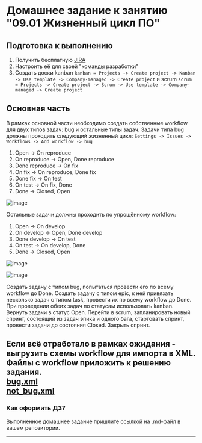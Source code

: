 # Домашнее задание к занятию "09.01 Жизненный цикл ПО"

## Подготовка к выполнению
1. Получить бесплатную [JIRA](https://www.atlassian.com/ru/software/jira/free)
2. Настроить её для своей "команды разработки"
3. Создать доски kanban ```kanban = Projects -> Create project -> Kanban -> Use template -> Company-managed -> Create project```
 и scrum ```scrum = Projects -> Create project -> Scrum -> Use template -> Company-managed -> Create project```

## Основная часть
В рамках основной части необходимо создать собственные workflow для двух типов задач: bug и остальные типы задач. Задачи типа bug должны проходить следующий жизненный цикл:
```Settings -> Issues -> Workflows -> Add workflow -> bug```

1. Open -> On reproduce
2. On reproduce -> Open, Done reproduce
3. Done reproduce -> On fix
4. On fix -> On reproduce, Done fix
5. Done fix -> On test
6. On test -> On fix, Done
7. Done -> Closed, Open

![image](https://user-images.githubusercontent.com/99823951/197325883-4b2fbf8a-c646-42ae-9208-0c2e2aa1992a.png)


Остальные задачи должны проходить по упрощённому workflow:
1. Open -> On develop
2. On develop -> Open, Done develop
3. Done develop -> On test
4. On test -> On develop, Done
5. Done -> Closed, Open

![image](https://user-images.githubusercontent.com/99823951/197326683-a827c36d-f117-49bc-86f2-c96301d59bfa.png)



![image](https://user-images.githubusercontent.com/99823951/197326553-0568141d-3e06-491b-876a-ad1b2d8c8b29.png)

Создать задачу с типом bug, попытаться провести его по всему workflow до Done. Создать задачу с типом epic, к ней привязать несколько задач с типом task, провести их по всему workflow до Done. При проведении обеих задач по статусам использовать kanban. Вернуть задачи в статус Open.
Перейти в scrum, запланировать новый спринт, состоящий из задач эпика и одного бага, стартовать спринт, провести задачи до состояния Closed. Закрыть спринт.

Если всё отработало в рамках ожидания - выгрузить схемы workflow для импорта в XML. Файлы с workflow приложить к решению задания.  
[bug.xml](https://github.com/AlekseyDrobnyi/netology_devops/blob/main/9.1/bug.xml)  
[not_bug.xml](https://github.com/AlekseyDrobnyi/netology_devops/blob/main/9.1/not_bug.xml)  
---  

### Как оформить ДЗ?

Выполненное домашнее задание пришлите ссылкой на .md-файл в вашем репозитории.

---
